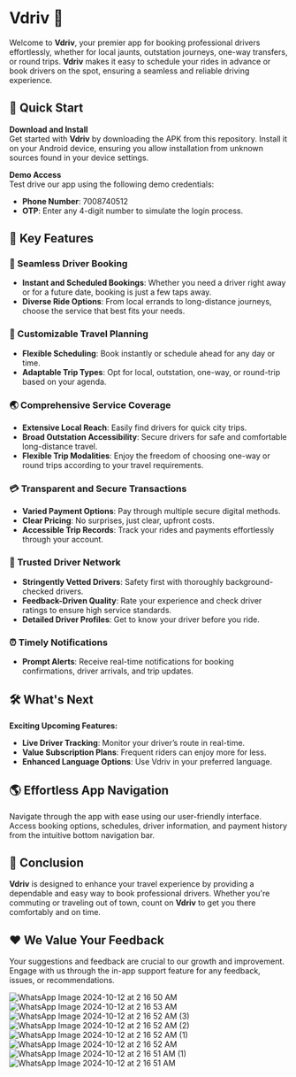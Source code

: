 # Vdriv :car:

Welcome to **Vdriv**, your premier app for booking professional drivers effortlessly, whether for local jaunts, outstation journeys, one-way transfers, or round trips. **Vdriv** makes it easy to schedule your rides in advance or book drivers on the spot, ensuring a seamless and reliable driving experience.

## :rocket: Quick Start

**Download and Install**  
Get started with **Vdriv** by downloading the APK from this repository. Install it on your Android device, ensuring you allow installation from unknown sources found in your device settings.

**Demo Access**  
Test drive our app using the following demo credentials:

- **Phone Number**: 7008740512
- **OTP**: Enter any 4-digit number to simulate the login process.

## :key: Key Features

### :calling: Seamless Driver Booking

- **Instant and Scheduled Bookings**: Whether you need a driver right away or for a future date, booking is just a few taps away.
- **Diverse Ride Options**: From local errands to long-distance journeys, choose the service that best fits your needs.

### :calendar: Customizable Travel Planning

- **Flexible Scheduling**: Book instantly or schedule ahead for any day or time.
- **Adaptable Trip Types**: Opt for local, outstation, one-way, or round-trip based on your agenda.

### :earth_asia: Comprehensive Service Coverage

- **Extensive Local Reach**: Easily find drivers for quick city trips.
- **Broad Outstation Accessibility**: Secure drivers for safe and comfortable long-distance travel.
- **Flexible Trip Modalities**: Enjoy the freedom of choosing one-way or round trips according to your travel requirements.

### :credit_card: Transparent and Secure Transactions

- **Varied Payment Options**: Pay through multiple secure digital methods.
- **Clear Pricing**: No surprises, just clear, upfront costs.
- **Accessible Trip Records**: Track your rides and payments effortlessly through your account.

### :bust_in_silhouette: Trusted Driver Network

- **Stringently Vetted Drivers**: Safety first with thoroughly background-checked drivers.
- **Feedback-Driven Quality**: Rate your experience and check driver ratings to ensure high service standards.
- **Detailed Driver Profiles**: Get to know your driver before you ride.

### :alarm_clock: Timely Notifications

- **Prompt Alerts**: Receive real-time notifications for booking confirmations, driver arrivals, and trip updates.

## :hammer_and_wrench: What's Next

**Exciting Upcoming Features:**

- **Live Driver Tracking**: Monitor your driver’s route in real-time.
- **Value Subscription Plans**: Frequent riders can enjoy more for less.
- **Enhanced Language Options**: Use Vdriv in your preferred language.

## :earth_americas: Effortless App Navigation

Navigate through the app with ease using our user-friendly interface. Access booking options, schedules, driver information, and payment history from the intuitive bottom navigation bar.

## :pushpin: Conclusion

**Vdriv** is designed to enhance your travel experience by providing a dependable and easy way to book professional drivers. Whether you're commuting or traveling out of town, count on **Vdriv** to get you there comfortably and on time.

## :heart: We Value Your Feedback

Your suggestions and feedback are crucial to our growth and improvement. Engage with us through the in-app support feature for any feedback, issues, or recommendations.


![WhatsApp Image 2024-10-12 at 2 16 50 AM](https://github.com/user-attachments/assets/f7075bb7-06bc-4a36-bf54-20b74cdef4c9)
![WhatsApp Image 2024-10-12 at 2 16 53 AM](https://github.com/user-attachments/assets/de597905-5a9f-46af-8358-3e202be6ec3e)
![WhatsApp Image 2024-10-12 at 2 16 52 AM (3)](https://github.com/user-attachments/assets/792e0cb9-925e-4eaf-b3ae-22bd65253b22)
![WhatsApp Image 2024-10-12 at 2 16 52 AM (2)](https://github.com/user-attachments/assets/bb2fde99-f3d6-4654-aae7-2b944275e6b0)
![WhatsApp Image 2024-10-12 at 2 16 52 AM (1)](https://github.com/user-attachments/assets/7cfebe14-1348-4062-85f3-67e20a1736e3)
![WhatsApp Image 2024-10-12 at 2 16 52 AM](https://github.com/user-attachments/assets/cbe88809-bdac-4acc-929a-bd41d1808e63)
![WhatsApp Image 2024-10-12 at 2 16 51 AM (1)](https://github.com/user-attachments/assets/12097a03-57e0-4394-a2d2-d879c2ee92ea)
![WhatsApp Image 2024-10-12 at 2 16 51 AM](https://github.com/user-attachments/assets/1a38076b-d7f5-4d5d-8774-92e5a2412cae)
